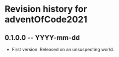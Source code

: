 # Revision history for adventOfCode2021

## 0.1.0.0 -- YYYY-mm-dd

* First version. Released on an unsuspecting world.
